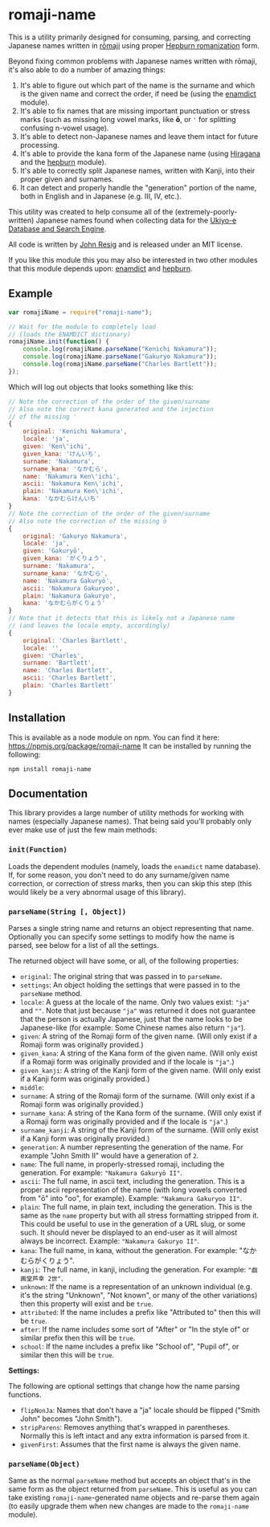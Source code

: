 romaji-name
================

This is a utility primarily designed for consuming, parsing, and correcting Japanese names written in [rōmaji](https://en.wikipedia.org/wiki/Romanization_of_Japanese) using proper [Hepburn romanization](https://en.wikipedia.org/wiki/Hepburn_romanization) form.

Beyond fixing common problems with Japanese names written with rōmaji, it's also able to do a number of amazing things:

1. It's able to figure out which part of the name is the surname and which is the given name and correct the order, if need be (using the [enamdict](https://npmjs.org/package/enamdict) module).
2. It's able to fix names that are missing important punctuation or stress marks (such as missing long vowel marks, like **ō**, or `'` for splitting confusing n-vowel usage).
3. It's able to detect non-Japanese names and leave them intact for future processing.
4. It's able to provide the kana form of the Japanese name (using [Hiragana](https://en.wikipedia.org/wiki/Hiragana) and the [hepburn](https://npmjs.org/package/hepburn) module).
5. It's able to correctly split Japanese names, written with Kanji, into their proper given and surnames.
6. It can detect and properly handle the "generation" portion of the name, both in English and in Japanese (e.g. III, IV, etc.).

This utility was created to help consume all of the (extremely-poorly-written) Japanese names found when collecting data for the [Ukiyo-e Database and Search Engine](http://ukiyo-e.org/).

All code is written by [John Resig](http://ejohn.org/) and is released under an MIT license.

If you like this module this you may also be interested in two other modules that this module depends upon: [enamdict](https://npmjs.org/package/enamdict) and [hepburn](https://npmjs.org/package/hepburn).

Example
-------

```javascript
var romajiName = require("romaji-name");

// Wait for the module to completely load
// (loads the ENAMDICT dictionary)
romajiName.init(function() {
    console.log(romajiName.parseName("Kenichi Nakamura"));
    console.log(romajiName.parseName("Gakuryo Nakamura"));
    console.log(romajiName.parseName("Charles Bartlett"));
});
```

Which will log out objects that looks something like this:

```javascript
// Note the correction of the order of the given/surname
// Also note the correct kana generated and the injection
// of the missing '
{
    original: 'Kenichi Nakamura',
    locale: 'ja',
    given: 'Ken\'ichi',
    given_kana: 'けんいち',
    surname: 'Nakamura',
    surname_kana: 'なかむら',
    name: 'Nakamura Ken\'ichi',
    ascii: 'Nakamura Ken\'ichi',
    plain: 'Nakamura Ken\'ichi',
    kana: 'なかむらけんいち'
}
// Note the correction of the order of the given/surname
// Also note the correction of the missing ō
{
    original: 'Gakuryo Nakamura',
    locale: 'ja',
    given: 'Gakuryō',
    given_kana: 'がくりょう',
    surname: 'Nakamura',
    surname_kana: 'なかむら',
    name: 'Nakamura Gakuryō',
    ascii: 'Nakamura Gakuryoo',
    plain: 'Nakamura Gakuryo',
    kana: 'なかむらがくりょう'
}
// Note that it detects that this is likely not a Japanese name
// (and leaves the locale empty, accordingly)
{
    original: 'Charles Bartlett',
    locale: '',
    given: 'Charles',
    surname: 'Bartlett',
    name: 'Charles Bartlett',
    ascii: 'Charles Bartlett',
    plain: 'Charles Bartlett'
}
```

Installation
------------

This is available as a node module on npm. You can find it here: https://npmjs.org/package/romaji-name It can be installed by running the following:

    npm install romaji-name

Documentation
-------------

This library provides a large number of utility methods for working with names (especially Japanese names). That being said you'll probably only ever make use of just the few main methods:

### `init(Function)`

Loads the dependent modules (namely, loads the `enamdict` name database). If, for some reason, you don't need to do any surname/given name correction, or correction of stress marks, then you can skip this step (this would likely be a very abnormal usage of this library).

### `parseName(String [, Object])`

Parses a single string name and returns an object representing that name. Optionally you can specify some settings to modify how the name is parsed, see below for a list of all the settings.

The returned object will have some, or all, of the following properties:

* `original`: The original string that was passed in to `parseName`.
* `settings`: An object holding the settings that were passed in to the `parseName` method.
* `locale`: A guess at the locale of the name. Only two values exist: `"ja"` and `""`. Note that just because `"ja"` was returned it does not guarantee that the person is actually Japanese, just that the name looks to be Japanese-like (for example: Some Chinese names also return `"ja"`).
* `given`: A string of the Romaji form of the given name. (Will only exist if a Romaji form was originally provided.)
* `given_kana`: A string of the Kana form of the given name. (Will only exist if a Romaji form was originally provided and if the locale is `"ja"`.)
* `given_kanji`: A string of the Kanji form of the given name. (Will only exist if a Kanji form was originally provided.)
* `middle`:
* `surname`: A string of the Romaji form of the surname. (Will only exist if a Romaji form was originally provided.)
* `surname_kana`: A string of the Kana form of the surname. (Will only exist if a Romaji form was originally provided and if the locale is `"ja"`.)
* `surname_kanji`: A string of the Kanji form of the surname. (Will only exist if a Kanji form was originally provided.)
* `generation`: A number representing the generation of the name. For example "John Smith II" would have a generation of `2`.
* `name`: The full name, in properly-stressed romaji, including the generation. For example: `"Nakamura Gakuryō II"`.
* `ascii`: The full name, in ascii text, including the generation. This is a proper ascii representation of the name (with long vowels converted from "ō" into "oo", for example). Example: `"Nakamura Gakuryoo II"`.
* `plain`: The full name, in plain text, including the generation. This is the same as the `name` property but with all stress formatting stripped from it. This could be useful to use in the generation of a URL slug, or some such. It should never be displayed to an end-user as it will almost always be incorrect. Example: `"Nakamura Gakuryo II"`.
* `kana`: The full name, in kana, without the generation. For example: "なかむらがくりょう".
* `kanji`: The full name, in kanji, including the generation. For example: `"戯画堂芦幸 2世"`.
* `unknown`: If the name is a representation of an unknown individual (e.g. it's the string "Unknown", "Not known", or many of the other variations) then this property will exist and be `true`.
* `attributed`: If the name includes a prefix like "Attributed to" then this will be `true`.
* `after`: If the name includes some sort of "After" or "In the style of" or similar prefix then this will be `true`.
* `school`: If the name includes a prefix like "School of", "Pupil of", or similar then this will be `true`.

**Settings:**

The following are optional settings that change how the name parsing functions.

* `flipNonJa`: Names that don't have a "ja" locale should be flipped ("Smith John" becomes "John Smith").
* `stripParens`: Removes anything that's wrapped in parentheses. Normally this is left intact and any extra information is parsed from it.
* `givenFirst`: Assumes that the first name is always the given name.

### `parseName(Object)`

Same as the normal `parseName` method but accepts an object that's in the same form as the object returned from `parseName`. This is useful as you can take existing `romaji-name`-generated name objects and re-parse them again (to easily upgrade them when new changes are made to the `romaji-name` module).